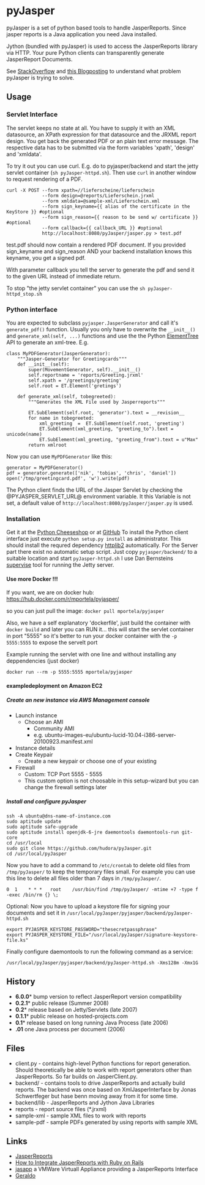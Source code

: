 # pyJasper

pyJasper is a set of python based tools to handle JasperReports.
Since jasper reports is a Java application you need Java installed.

Jython (bundled with pyJasper) is used to access the JasperReports
library via HTTP. Your pure Python clients can transparently generate
JasperReport Documents.

See [StackOverflow](http://stackoverflow.com/questions/458340/is-there-a-better-layout-language-than-html-for-printing/459352#459352) and [this Blogposting](http://blogs.23.nu/c0re/2008/07/antville-18473/) to understand what problem pyJasper is trying to solve.

## Usage

### Servlet Interface

The servlet keeps no state at all. You have to supply it with an XML datasource, an XPath expression for that datasource and the JRXML report design. You get back the generated PDF or an plain text error message. The respective data has to be submitted via the form variables 'xpath', 'design' and 'xmldata'.

To try it out you can use curl. E.g. do to pyjasper/backend and start the jetty servlet container (`sh pyJasper-httpd.sh`). Then use  `curl` in another window to request rendering of a PDF.

    curl -X POST --form xpath=//lieferscheine/lieferschein 
                 --form design=@reports/Lieferschein.jrxml 
                 --form xmldata=@sample-xml/Lieferschein.xml 
                 --form sign_keyname={{ alias of the certificate in the KeyStore }} #optional
                 --form sign_reason={{ reason to be send w/ certificate }} #optional
                 --form callback={{ callback_URL }} #optional
                 http://localhost:8080/pyJasper/jasper.py > test.pdf

test.pdf should now contain a rendered PDF document.
If you provided sign_keyname and sign_reason AND your backend installation knows this keyname, you get a signed pdf.

With parameter callback you tell the server to generate the pdf and send it to the given URL instead of immediate return. 

To stop "the jetty servlet container" you can use the `sh pyJasper-httpd_stop.sh`

### Python interface

You are expected to subclass `pyjasper.JasperGenerator` and call it's `generate_pdf()` function. Usually you only have to overwrite the `__init__()` and `generate_xml(self, ...)` functions and use the the Python [ElementTree](http://docs.python.org/lib/module-xml.etree.ElementTree.html) API to generate an xml-tree. E.g.

    class MyPDFGenerator(JasperGenerator):
        """Jasper-Generator for Greetingcards"""
        def __init__(self):
            super(MovementGenerator, self).__init__()
            self.reportname = 'reports/Greeting.jrxml'
            self.xpath = '/greetings/greeting'
            self.root = ET.Element('gretings') 
    
        def generate_xml(self, tobegreeted):
            """Generates the XML File used by Jasperreports"""
            
            ET.SubElement(self.root, 'generator').text = __revision__
            for name in tobegreeted:
                xml_greeting  =  ET.SubElement(self.root, 'greeting')
                ET.SubElement(xml_greeting, "greeting_to").text = unicode(name)
                ET.SubElement(xml_greeting, "greeting_from").text = u"Max"
            return xmlroot

Now you can use `MyPDFGenerator` like this:

    generator = MyPDFGenerator()
    pdf = generator.generate(['nik', 'tobias', 'chris', 'daniel'])
    open('/tmp/greetingcard.pdf', 'w').write(pdf)

The Python client finds the URL of the Jasper Servlet by checking the @PYJASPER_SERVLET_URL@ environment variable. It this Variable is not set, a default value of `http://localhost:8080/pyJasper/jasper.py` is used.

### Installation

Get it at the [Python Cheeseshop](http://pypi.python.org/pypi/pyJasper) or at [GitHub](http://github.com/hudora/pyJasper)
To install the Python client interface  just execute `python setup.py install` as administrator. This should install the requred dependency [httplib2](http://code.google.com/p/httplib2/) automatically. For the Server part there exist no automatic setup script. Just copy `pyjasper/backend/`  to a suitable location and start `pyJasper-httpd.sh` I use Dan Bernsteins [supervise](http://cr.yp.to/daemontools/supervise.html) tool for running the Jetty server.

#### Use more Docker !!!

If you want, we are on docker hub: https://hub.docker.com/r/mportela/pyjasper/

so you can just pull the image:
`docker pull mportela/pyjasper`

Also, we have a self explanatory 'dockerfile', just build the container with `docker build` and later you can RUN it... this will start the servlet container in port "5555" so it's better to run your docker container with the `-p 5555:5555` to expose the servelt port

Example running the servlet with one line and without installing any deppendencies (just docker)

`docker run --rm -p 5555:5555 mportela/pyjasper`

#### exampledeployment on Amazon EC2

##### Create an new instance via AWS Management console

* Launch instance
  * Choose an AMI
    * Community AMI
    * e.g. ubuntu-images-eu/ubuntu-lucid-10.04-i386-server-20100923.manifest.xml
* Instance details
* Create Keypair
  * Create a new keypair or choose one of your existing
* Firewall
  * Custom: TCP Port 5555 - 5555
  * This custom option is not choosable in this setup-wizard but you can change the firewall settings later

##### Install and configure pyJasper

    ssh -A ubuntu@dns-name-of-instance.com
    sudo aptitude update
    sudo aptitude safe-upgrade
    sudo aptitude install openjdk-6-jre daemontools daemontools-run git-core
    cd /usr/local
    sudo git clone https://github.com/hudora/pyJasper.git
    cd /usr/local/pyJasper

Now you have to add a command to `/etc/crontab` to delete old files from `/tmp/pyJasper/` to keep the temporary files small. For example you can use this line to delete all files older than 7 days in `/tmp/pyJasper/`.

    0  1    * * *   root    /usr/bin/find /tmp/pyJasper/ -mtime +7 -type f -exec /bin/rm {} \;

Optional: Now you have to upload a keystore file for signing your documents and set it in `/usr/local/pyJasper/pyjasper/backend/pyJasper-httpd.sh`

    export PYJASPER_KEYSTORE_PASSWORD="thesecretpassphrase"
    export PYJASPER_KEYSTORE_FILE="/usr/local/pyJasper/signature-keystore-file.ks"

Finally configure daemontools to run the following command as a service:

    /usr/local/pyJasper/pyjasper/backend/pyJasper-httpd.sh -Xms128m -Xmx1G


## History

* **6.0.0*** bump version to reflect JasperReport version compatibility
* **0.2.1*** public release (Summer 2008)
* **0.2*** release based on Jetty/Servlets (late 2007)
* **0.1.1*** public release on hosted-projects.com
* **0.1*** release based on long running Java Process (late 2006)
* **.01** one Java process per document (2006)

## Files

* client.py                      - contains high-level Python functions for report generation. Should theoretically be able to work with report generators other than JasperReports. So far builds on JasperClient.py.
* backend/                       - contains tools to drive JasperReports and actually build reports. The backend was once based on XmlJasperInterface by Jonas Schwertfeger but hase benn moving away from it for some time.
* backend/lib                    - JasperReports and Jython Java Libraries
* reports                        - report source files (*.jrxml)
* sample-xml                     - sample XML files to work with reports
* sample-pdf                     - sample PDFs generated by using reports with sample XML

## Links

* [JasperReports](http://en.wikipedia.org/wiki/JasperReports)
* [How to Integrate JasperReports with Ruby on Rails](http://wiki.rubyonrails.org/rails/pages/howtointegratejasperreports)
* [jasapp](http://www.vmware.com/appliances/directory/311) a VMWare Virtuall Appliance providing a JasperReports Interface
* [Geraldo](http://geraldo.sourceforge.net/)
